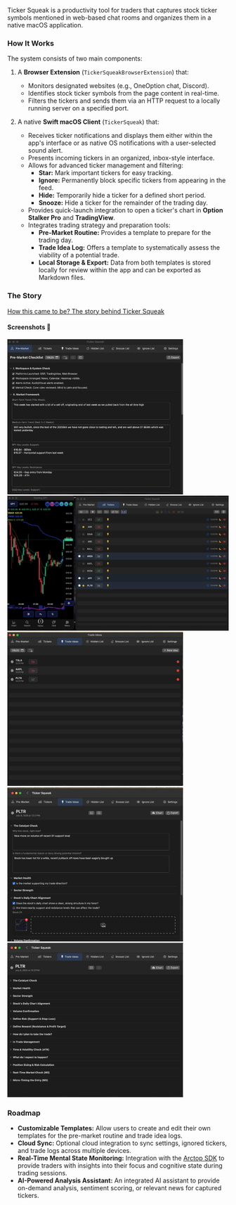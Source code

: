 Ticker Squeak is a productivity tool for traders that captures stock ticker symbols mentioned in web-based chat rooms and organizes them in a native macOS application.

### How It Works

The system consists of two main components:

1.  A **Browser Extension** (`TickerSqueakBrowserExtension`) that:
    * Monitors designated websites (e.g., OneOption chat, Discord).
    * Identifies stock ticker symbols from the page content in real-time.
    * Filters the tickers and sends them via an HTTP request to a locally running server on a specified port.

2.  A native **Swift macOS Client** (`TickerSqueak`) that:
    * Receives ticker notifications and displays them either within the app's interface or as native OS notifications with a user-selected sound alert.
    * Presents incoming tickers in an organized, inbox-style interface.
    * Allows for advanced ticker management and filtering:
        * **Star:** Mark important tickers for easy tracking.
        * **Ignore:** Permanently block specific tickers from appearing in the feed.
        * **Hide:** Temporarily hide a ticker for a defined short period.
        * **Snooze:** Hide a ticker for the remainder of the trading day.
    * Provides quick-launch integration to open a ticker's chart in **Option Stalker Pro** and **TradingView**.
    * Integrates trading strategy and preparation tools:
        * **Pre-Market Routine:** Provides a template to prepare for the trading day.
        * **Trade Idea Log:** Offers a template to systematically assess the viability of a potential trade.
        * **Local Storage & Export:** Data from both templates is stored locally for review within the app and can be exported as Markdown files.

### The Story

[How this came to be? The story behind Ticker Squeak](./the-story.md)

#### Screenshots 📸

<a href="macos/ScreenShots/premarket.png">
  <img src="macos/ScreenShots/premarket.png" width="400">
</a>

<a href="macos/ScreenShots/main.png">
  <img src="macos/ScreenShots/main.png" width="580">
</a>

<a href="macos/ScreenShots/tradelist.png">
  <img src="macos/ScreenShots/tradelist.png" width="400">
</a>

<a href="macos/ScreenShots/tradeidea1.png">
  <img src="macos/ScreenShots/tradeidea1.png" width="400">
</a>

<a href="macos/ScreenShots/tradeidea2.png">
  <img src="macos/ScreenShots/tradeidea2.png" width="400">
</a>


### Roadmap

* **Customizable Templates:** Allow users to create and edit their own templates for the pre-market routine and trade idea logs.
* **Cloud Sync:** Optional cloud integration to sync settings, ignored tickers, and trade logs across multiple devices.
* **Real-Time Mental State Monitoring:** Integration with the [Arctop SDK](https://github.com/arctop/iOS-SDK) to provide traders with insights into their focus and cognitive state during trading sessions.
* **AI-Powered Analysis Assistant:** An integrated AI assistant to provide on-demand analysis, sentiment scoring, or relevant news for captured tickers.

